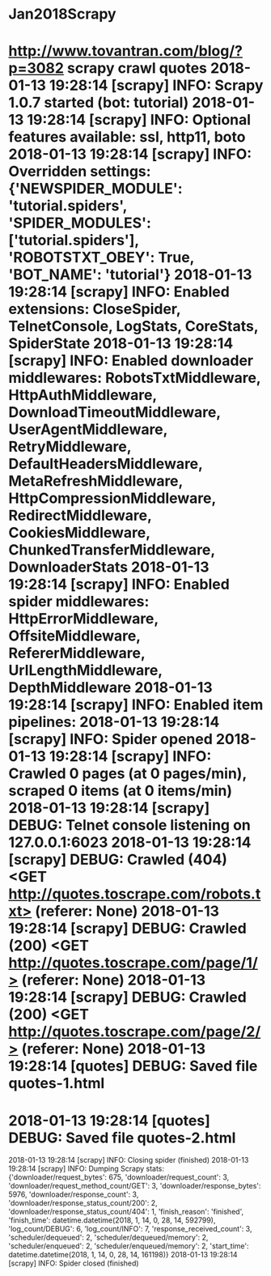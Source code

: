 # Jan2018Scrapy
http://www.tovantran.com/blog/?p=3082
scrapy crawl quotes 
2018-01-13 19:28:14 [scrapy] INFO: Scrapy 1.0.7 started (bot: tutorial)
2018-01-13 19:28:14 [scrapy] INFO: Optional features available: ssl, http11, boto
2018-01-13 19:28:14 [scrapy] INFO: Overridden settings: {'NEWSPIDER_MODULE': 'tutorial.spiders', 'SPIDER_MODULES': ['tutorial.spiders'], 'ROBOTSTXT_OBEY': True, 'BOT_NAME': 'tutorial'}
2018-01-13 19:28:14 [scrapy] INFO: Enabled extensions: CloseSpider, TelnetConsole, LogStats, CoreStats, SpiderState
2018-01-13 19:28:14 [scrapy] INFO: Enabled downloader middlewares: RobotsTxtMiddleware, HttpAuthMiddleware, DownloadTimeoutMiddleware, UserAgentMiddleware, RetryMiddleware, DefaultHeadersMiddleware, MetaRefreshMiddleware, HttpCompressionMiddleware, RedirectMiddleware, CookiesMiddleware, ChunkedTransferMiddleware, DownloaderStats
2018-01-13 19:28:14 [scrapy] INFO: Enabled spider middlewares: HttpErrorMiddleware, OffsiteMiddleware, RefererMiddleware, UrlLengthMiddleware, DepthMiddleware
2018-01-13 19:28:14 [scrapy] INFO: Enabled item pipelines: 
2018-01-13 19:28:14 [scrapy] INFO: Spider opened
2018-01-13 19:28:14 [scrapy] INFO: Crawled 0 pages (at 0 pages/min), scraped 0 items (at 0 items/min)
2018-01-13 19:28:14 [scrapy] DEBUG: Telnet console listening on 127.0.0.1:6023
2018-01-13 19:28:14 [scrapy] DEBUG: Crawled (404) <GET http://quotes.toscrape.com/robots.txt> (referer: None)
2018-01-13 19:28:14 [scrapy] DEBUG: Crawled (200) <GET http://quotes.toscrape.com/page/1/> (referer: None)
2018-01-13 19:28:14 [scrapy] DEBUG: Crawled (200) <GET http://quotes.toscrape.com/page/2/> (referer: None)
2018-01-13 19:28:14 [quotes] DEBUG: Saved file quotes-1.html
================
2018-01-13 19:28:14 [quotes] DEBUG: Saved file quotes-2.html
================
2018-01-13 19:28:14 [scrapy] INFO: Closing spider (finished)
2018-01-13 19:28:14 [scrapy] INFO: Dumping Scrapy stats:
{'downloader/request_bytes': 675,
 'downloader/request_count': 3,
 'downloader/request_method_count/GET': 3,
 'downloader/response_bytes': 5976,
 'downloader/response_count': 3,
 'downloader/response_status_count/200': 2,
 'downloader/response_status_count/404': 1,
 'finish_reason': 'finished',
 'finish_time': datetime.datetime(2018, 1, 14, 0, 28, 14, 592799),
 'log_count/DEBUG': 6,
 'log_count/INFO': 7,
 'response_received_count': 3,
 'scheduler/dequeued': 2,
 'scheduler/dequeued/memory': 2,
 'scheduler/enqueued': 2,
 'scheduler/enqueued/memory': 2,
 'start_time': datetime.datetime(2018, 1, 14, 0, 28, 14, 161198)}
2018-01-13 19:28:14 [scrapy] INFO: Spider closed (finished)

